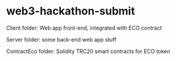 # web3-hackathon-submit

Client folder: Web app front-end, integrated with ECO contract

Server folder: some back-end web app stuff

ContractEco folder: Solidity TRC20 smart contracts for ECO token
